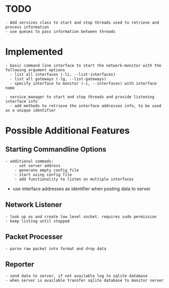 
# TODO
    - Add services class to start and stop threads used to retrieve and process information
    - use queues to pass information between threads

# Implemented
    - basic command line interface to start the network-monitor with the following argument options
      - list all interfaces (-li, --list-interfaces)
      - list all gateways (-lg, --list-gateways)
      - specify interface to monitor (-i, --interfaces) with interface name
    
    - service_manager to start and stop threads and provide listening interface info
      - add methods to retrieve the interface addresses info, to be used as a unique identifier 

# Possible Additional Features
## Starting Commandline Options
    - additional commads:
        - set server address
        - generate empty config file
        - start using config file
        - add functionality to listen on multiple interfaces
- use interface addresses as identifier when posting data to server


## Network Listener
    - look up os and create low level socket. requires sudo permission
    - keep listing until stopped

## Packet Processer
    - parse raw packet into format and drop data

## Reporter
    - send data to server, if not available log to sqlite database
    - when server is available transfer sqlite database to monitor server 
